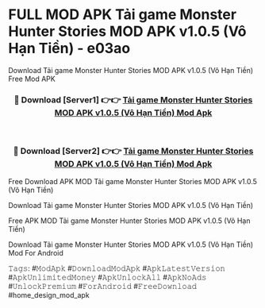 # FULL MOD APK Tải game Monster Hunter Stories MOD APK v1.0.5 (Vô Hạn Tiền) - e03ao
Download Tải game Monster Hunter Stories MOD APK v1.0.5 (Vô Hạn Tiền) Free Mod APK

<div align="center">
<h3>🔴 Download [Server1] 👉👉 <a href="https://apk-comot.site?title=Tải_game_Monster_Hunter_Stories_MOD_APK_v1.0.5_(Vô_Hạn_Tiền)">Tải game Monster Hunter Stories MOD APK v1.0.5 (Vô Hạn Tiền) Mod Apk</a></h3><br>

<h3>🔴 Download [Server2] 👉👉 <a href="https://apk-comot.site?title=Tải_game_Monster_Hunter_Stories_MOD_APK_v1.0.5_(Vô_Hạn_Tiền)">Tải game Monster Hunter Stories MOD APK v1.0.5 (Vô Hạn Tiền) Mod Apk</a></h3>
</div>


Free Download APK MOD Tải game Monster Hunter Stories MOD APK v1.0.5 (Vô Hạn Tiền)

Download Tải game Monster Hunter Stories MOD APK v1.0.5 (Vô Hạn Tiền) 

Free APK MOD Tải game Monster Hunter Stories MOD APK v1.0.5 (Vô Hạn Tiền) 

Download Tải game Monster Hunter Stories MOD APK v1.0.5 (Vô Hạn Tiền) Mod For Android

𝚃𝚊𝚐𝚜: #𝙼𝚘𝚍𝙰𝚙𝚔 #𝙳𝚘𝚠𝚗𝚕𝚘𝚊𝚍𝙼𝚘𝚍𝙰𝚙𝚔 #𝙰𝚙𝚔𝙻𝚊𝚝𝚎𝚜𝚝𝚅𝚎𝚛𝚜𝚒𝚘𝚗 #𝙰𝚙𝚔𝚄𝚗𝚕𝚒𝚖𝚒𝚝𝚎𝚍𝙼𝚘𝚗𝚎𝚢 #𝙰𝚙𝚔𝚄𝚗𝚕𝚘𝚌𝚔𝙰𝚕𝚕 #𝙰𝚙𝚔𝙽𝚘𝙰𝚍𝚜 #𝚄𝚗𝚕𝚘𝚌𝚔𝙿𝚛𝚎𝚖𝚒𝚞𝚖 #𝙵𝚘𝚛𝙰𝚗𝚍𝚛𝚘𝚒𝚍 #𝙵𝚛𝚎𝚎𝙳𝚘𝚠𝚗𝚕𝚘𝚊𝚍 #home_design_mod_apk